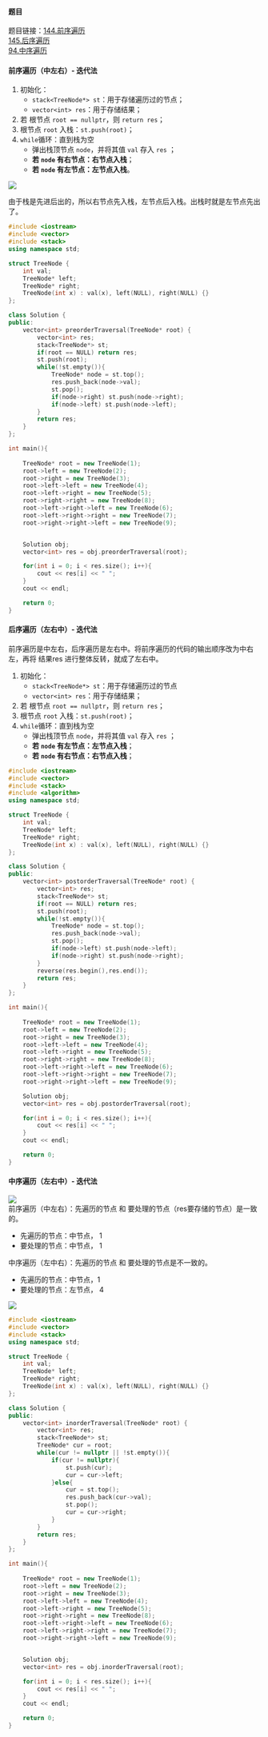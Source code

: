 <h4 id="VF9O6">题目</h4>

题目链接：[144.前序遍历](https://leetcode.cn/problems/binary-tree-preorder-traversal/)  
[145.后序遍历](https://leetcode.cn/problems/binary-tree-postorder-traversal/)  
[94.中序遍历](https://leetcode.cn/problems/binary-tree-inorder-traversal/)

<h4 id="CPYbM">前序遍历（中左右）- 迭代法</h4>

1. 初始化：
    - `stack<TreeNode*> st`：用于存储遍历过的节点；
    - `vector<int> res`：用于存储结果；
2. 若 根节点 `root == nullptr`，则 `return res`；
3. 根节点 `root` 入栈：`st.push(root)`；
4. `while`循环：直到栈为空
    - 弹出栈顶节点 `node`，并将其值 `val` 存入 `res` ；
    - **若 **`node`** 有右节点：右节点入栈**；
    - **若 **`node`** 有左节点：左节点入栈**。

![](http://cdn.notes.kamacoder.com/bf98e4b1-5dd0-4037-a885-776ea3514d7a.png)

由于栈是先进后出的，所以右节点先入栈，左节点后入栈。出栈时就是左节点先出了。

```cpp
#include <iostream>
#include <vector>
#include <stack>
using namespace std;

struct TreeNode {
    int val;
    TreeNode* left;
    TreeNode* right;
    TreeNode(int x) : val(x), left(NULL), right(NULL) {}
};

class Solution {
public:
    vector<int> preorderTraversal(TreeNode* root) {
        vector<int> res;
        stack<TreeNode*> st;
        if(root == NULL) return res;
        st.push(root);
        while(!st.empty()){
            TreeNode* node = st.top();
            res.push_back(node->val);
            st.pop();
            if(node->right) st.push(node->right);
            if(node->left) st.push(node->left);
        }
        return res;
    }
};

int main(){
    
    TreeNode* root = new TreeNode(1);
    root->left = new TreeNode(2);
    root->right = new TreeNode(3);
    root->left->left = new TreeNode(4);
    root->left->right = new TreeNode(5);
    root->right->right = new TreeNode(8);
    root->left->right->left = new TreeNode(6);
    root->left->right->right = new TreeNode(7);
    root->right->right->left = new TreeNode(9);


    Solution obj;
    vector<int> res = obj.preorderTraversal(root);

    for(int i = 0; i < res.size(); i++){
        cout << res[i] << " ";
    }
    cout << endl;

    return 0;
}
```



<h4 id="MeyjV">后序遍历（左右中）- 迭代法</h4>

前序遍历是中左右，后序遍历是左右中。将前序遍历的代码的输出顺序改为中右左，再将 结果res 进行整体反转，就成了左右中。

1. 初始化：
    - `stack<TreeNode*> st`：用于存储遍历过的节点
    - `vector<int> res`：用于存储结果；
2. 若 根节点 `root == nullptr`，则 `return res`；
3. 根节点 `root` 入栈：`st.push(root)`；
4. `while`循环：直到栈为空
    - 弹出栈顶节点 `node`，并将其值 `val` 存入 `res` ；
    - **若 **`node`** 有左节点：左节点入栈**；
    - **若 **`node`** 有右节点：右节点入栈**；

```cpp
#include <iostream>
#include <vector>
#include <stack>
#include <algorithm>
using namespace std;

struct TreeNode {
    int val;
    TreeNode* left;
    TreeNode* right;
    TreeNode(int x) : val(x), left(NULL), right(NULL) {}
};

class Solution {
public:
    vector<int> postorderTraversal(TreeNode* root) {
        vector<int> res;
        stack<TreeNode*> st;
        if(root == NULL) return res;
        st.push(root);
        while(!st.empty()){
            TreeNode* node = st.top();
            res.push_back(node->val);
            st.pop();
            if(node->left) st.push(node->left);
            if(node->right) st.push(node->right);
        }
        reverse(res.begin(),res.end());
        return res;
    }
};

int main(){
    
    TreeNode* root = new TreeNode(1);
    root->left = new TreeNode(2);
    root->right = new TreeNode(3);
    root->left->left = new TreeNode(4);
    root->left->right = new TreeNode(5);
    root->right->right = new TreeNode(8);
    root->left->right->left = new TreeNode(6);
    root->left->right->right = new TreeNode(7);
    root->right->right->left = new TreeNode(9);

    Solution obj;
    vector<int> res = obj.postorderTraversal(root);

    for(int i = 0; i < res.size(); i++){
        cout << res[i] << " ";
    }
    cout << endl;

    return 0;
}
```

<h4 id="hOf2M">中序遍历（左右中）- 迭代法</h4>

![](http://cdn.notes.kamacoder.com/1127935c-978b-47cf-b487-2f027fd11ad7.png)  
前序遍历（中左右）：先遍历的节点 和 要处理的节点（res要存储的节点）是一致的。

+ 先遍历的节点：中节点， 1
+ 要处理的节点：中节点， 1

中序遍历（左中右）：先遍历的节点 和 要处理的节点是不一致的。

+ 先遍历的节点：中节点，1
+ 要处理的节点：左节点， 4

![](http://cdn.notes.kamacoder.com/7328ba2b-75b0-4455-b71c-04bb71d2b3d3.png)

```cpp
#include <iostream>
#include <vector>
#include <stack>
using namespace std;

struct TreeNode {
    int val;
    TreeNode* left;
    TreeNode* right;
    TreeNode(int x) : val(x), left(NULL), right(NULL) {}
};

class Solution {
public:
    vector<int> inorderTraversal(TreeNode* root) {
        vector<int> res;
        stack<TreeNode*> st;
        TreeNode* cur = root;
        while(cur != nullptr || !st.empty()){
            if(cur != nullptr){
                st.push(cur);
                cur = cur->left;
            }else{
                cur = st.top();
                res.push_back(cur->val);
                st.pop();
                cur = cur->right;
            }
        }
        return res;
    }
};

int main(){
    
    TreeNode* root = new TreeNode(1);
    root->left = new TreeNode(2);
    root->right = new TreeNode(3);
    root->left->left = new TreeNode(4);
    root->left->right = new TreeNode(5);
    root->right->right = new TreeNode(8);
    root->left->right->left = new TreeNode(6);
    root->left->right->right = new TreeNode(7);
    root->right->right->left = new TreeNode(9);


    Solution obj;
    vector<int> res = obj.inorderTraversal(root);

    for(int i = 0; i < res.size(); i++){
        cout << res[i] << " ";
    }
    cout << endl;

    return 0;
}
```

